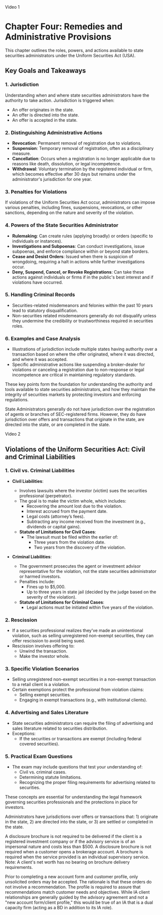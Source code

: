 Video 1
# Chapter Four: Remedies and Administrative Provisions

This chapter outlines the roles, powers, and actions available to state securities administrators under the Uniform Securities Act (USA).

## Key Goals and Takeaways

### 1. Jurisdiction
Understanding when and where state securities administrators have the authority to take action. Jurisdiction is triggered when:
- An offer originates in the state.
- An offer is directed into the state.
- An offer is accepted in the state.

### 2. Distinguishing Administrative Actions
- **Revocation**: Permanent removal of registration due to violations.
- **Suspension**: Temporary removal of registration, often as a disciplinary measure.
- **Cancellation**: Occurs when a registration is no longer applicable due to reasons like death, dissolution, or legal incompetence.
- **Withdrawal**: Voluntary termination by the registered individual or firm, which becomes effective after 30 days but remains under the administrator's jurisdiction for one year.

### 3. Penalties for Violations
If violations of the Uniform Securities Act occur, administrators can impose various penalties, including fines, suspensions, revocations, or other sanctions, depending on the nature and severity of the violation.

### 4. Powers of the State Securities Administrator
- **Rulemaking**: Can create rules (applying broadly) or orders (specific to individuals or instances).
- **Investigations and Subpoenas**: Can conduct investigations, issue subpoenas, and enforce compliance within or beyond state borders.
- **Cease and Desist Orders**: Issued when there is suspicion of wrongdoing, requiring a halt in actions while further investigations occur.
- **Deny, Suspend, Cancel, or Revoke Registrations**: Can take these actions against individuals or firms if in the public's best interest and if violations have occurred.

### 5. Handling Criminal Records
- Securities-related misdemeanors and felonies within the past 10 years lead to statutory disqualification.
- Non-securities related misdemeanors generally do not disqualify unless they undermine the credibility or trustworthiness required in securities roles.

### 6. Examples and Case Analysis
- Illustrations of jurisdiction include multiple states having authority over a transaction based on where the offer originated, where it was directed, and where it was accepted.
- Specific administrative actions like suspending a broker-dealer for violations or canceling a registration due to non-response or legal incompetence are critical in maintaining regulatory standards.

These key points form the foundation for understanding the authority and tools available to state securities administrators, and how they maintain the integrity of securities markets by protecting investors and enforcing regulations.

State Administrators generally do not have jurisdiction over the registration of agents or branches of SEC-registered firms. However, they do have jurisdiction over offers and transactions that originate in the state, are directed into the state, or are completed in the state.




Video 2 

## Violations of the Uniform Securities Act: Civil and Criminal Liabilities

### 1. Civil vs. Criminal Liabilities

- **Civil Liabilities**:  
  - Involves lawsuits where the investor (victim) sues the securities professional (perpetrator). 
  - The goal is to make the victim whole, which includes:
    - Recovering the amount lost due to the violation.
    - Interest accrued from the payment date.
    - Legal costs (attorney’s fees).
    - Subtracting any income received from the investment (e.g., dividends or capital gains).
  - **Statute of Limitations for Civil Cases**:  
    - The lawsuit must be filed within the earlier of:
      - Three years from the violation date.
      - Two years from the discovery of the violation.

- **Criminal Liabilities**:  
  - The government prosecutes the agent or investment advisor representative for the violation, not the state securities administrator or harmed investors.
  - Penalties include:
    - Fines up to $5,000.
    - Up to three years in state jail (decided by the judge based on the severity of the violation).
  - **Statute of Limitations for Criminal Cases**:  
    - Legal actions must be initiated within five years of the violation.

### 2. Rescission

- If a securities professional realizes they've made an unintentional violation, such as selling unregistered non-exempt securities, they can offer rescission to avoid being sued.
- Rescission involves offering to:
  - Unwind the transaction.
  - Make the investor whole.

### 3. Specific Violation Scenarios

- Selling unregistered non-exempt securities in a non-exempt transaction to a retail client is a violation.
- Certain exemptions protect the professional from violation claims:
  - Selling exempt securities.
  - Engaging in exempt transactions (e.g., with institutional clients).

### 4. Advertising and Sales Literature

- State securities administrators can require the filing of advertising and sales literature related to securities distribution.
- Exceptions:
  - If the securities or transactions are exempt (including federal covered securities).

### 5. Practical Exam Questions

- The exam may include questions that test your understanding of:
  - Civil vs. criminal cases.
  - Determining statute limitations.
  - Recognizing the proper filing requirements for advertising related to securities.

These concepts are essential for understanding the legal framework governing securities professionals and the protections in place for investors.

Administrators have jurisdictions over offers or transactions that: 1) originate in the state, 2) are directed into the state, or 3) are settled or completed in the state.



A disclosure brochure is not required to be delivered if the client is a registered investment company or if the advisory service is of an impersonal nature and costs less than $500. A disclosure brochure is not required when a customer opens a brokerage account. A brochure is required when the service provided is an individual supervisory service. Note: A client's net worth has no bearing on brochure delivery requirements.


Prior to completing a new account form and customer profile, only unsolicited orders may be accepted. The rationale is that these orders do not involve a recommendation. The profile is required to assure that recommendations match customer needs and objectives. While IA client relationships are generally guided by the advisory agreement and not a "new account form/client profile," this would be true of an IA that is a dual capacity firm (acting as a BD in addition to its IA role).

